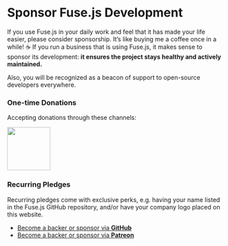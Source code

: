 # Sponsor Fuse.js Development

If you use Fuse.js in your daily work and feel that it has made your life easier, please consider sponsorship. It’s like buying me a coffee once in a while! ☕️ If you run a business that is using Fuse.js, it makes sense to sponsor its development: **it ensures the project stays healthy and actively maintained.**

Also, you will be recognized as a beacon of support to open-source developers everywhere.

### One-time Donations

Accepting donations through these channels:

<a href="https://www.paypal.me/kirorisk" target="_blank" rel="noopener">
  <img src="/assets/img/paypal.png" style="width:100px">
</a>

### Recurring Pledges

Recurring pledges come with exclusive perks, e.g. having your name listed in the Fuse.js GitHub repository, and/or have your company logo placed on this website.

- [Become a backer or sponsor via **GitHub**](https://github.com/sponsors/krisk)
- [Become a backer or sponsor via **Patreon**](https://www.patreon.com/krisk)
